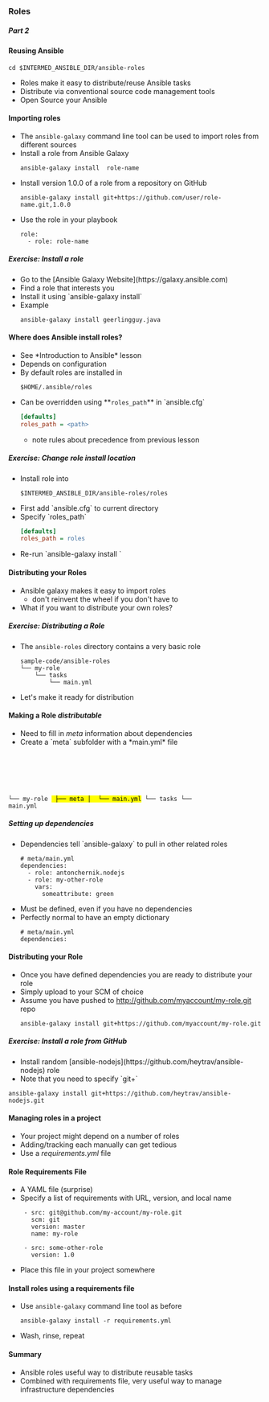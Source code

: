 ### Roles 
##### Part 2


#### Reusing Ansible
```
cd $INTERMED_ANSIBLE_DIR/ansible-roles
```
* Roles make it easy to distribute/reuse Ansible tasks
* Distribute via conventional source code management tools
* Open Source your Ansible


#### Importing roles
* The <!-- .element: class="fragment" data-fragment-index="0" -->`ansible-galaxy` command line tool can be used to import roles from
  different sources
* Install a role from Ansible Galaxy <!-- .element: class="fragment" data-fragment-index="1" -->
   ```
   ansible-galaxy install  role-name
   ```
* Install version 1.0.0 of a role from a repository on GitHub <!-- .element: class="fragment" data-fragment-index="2" -->
   ```
   ansible-galaxy install git+https://github.com/user/role-name.git,1.0.0
   ```
   <!-- .element: style="font-size:13pt;"  -->
* Use the role in your playbook <!-- .element: class="fragment" data-fragment-index="3" -->
   ```
   role:
     - role: role-name
   ```


##### Exercise: Install a role
* <!-- .element: class="fragment" data-fragment-index="0" -->Go to the [Ansible Galaxy Website](https://galaxy.ansible.com)
* <!-- .element: class="fragment" data-fragment-index="1" -->Find a role that interests you
* <!-- .element: class="fragment" data-fragment-index="2" -->Install it using `ansible-galaxy install`
* <!-- .element: class="fragment" data-fragment-index="3" -->Example
   ```
   ansible-galaxy install geerlingguy.java
   ```


#### Where does Ansible install roles?
* <!-- .element: class="fragment" data-fragment-index="0" -->See *Introduction to Ansible* lesson
* <!-- .element: class="fragment" data-fragment-index="1" -->Depends on configuration
* <!-- .element: class="fragment" data-fragment-index="2" -->By default roles are installed in
   ```
   $HOME/.ansible/roles
   ```
* <!-- .element: class="fragment" data-fragment-index="3" -->Can be overridden using **<code>roles_path</code>** in `ansible.cfg`
   ```ini
   [defaults]
   roles_path = <path>
   ```
   - note rules about precedence from previous lesson


##### Exercise: Change role install location
* Install role into 
   ```
   $INTERMED_ANSIBLE_DIR/ansible-roles/roles
   ```
* <!-- .element: class="fragment" data-fragment-index="0" -->First add `ansible.cfg` to current directory
* <!-- .element: class="fragment" data-fragment-index="1" -->Specify `roles_path`
   ```ini
   [defaults]
   roles_path = roles
   ```
* <!-- .element: class="fragment" data-fragment-index="2" -->Re-run `ansible-galaxy install <role>`



#### Distributing your Roles
* Ansible galaxy makes it easy to import roles
   - don't reinvent the wheel if you don't have to
* What if you want to distribute your own roles?


##### Exercise: Distributing a Role
* The `ansible-roles` directory contains a very basic role
   ```
   sample-code/ansible-roles
   └── my-role
       └── tasks
           └── main.yml
   ```
* Let's make it ready for distribution


#### Making a Role *distributable*
* Need to fill in <!-- .element: class="fragment" data-fragment-index="0" -->*meta* information about dependencies
* <!-- .element: class="fragment" data-fragment-index="1" -->Create a `meta` subfolder with a *main.yml* file
   <pre><code data-trim data-noescape>
└── my-role
<mark>  ├── meta
    │  └── main.yml</mark>
    └── tasks
        └── main.yml</code></pre>


##### Setting up dependencies
* <!-- .element: class="fragment" data-fragment-index="0" -->Dependencies tell `ansible-galaxy` to pull in other related roles
   ```
   # meta/main.yml
   dependencies:
     - role: antonchernik.nodejs
     - role: my-other-role
       vars: 
         someattribute: green
   ```
* Must be defined, even if you have no dependencies <!-- .element: class="fragment" data-fragment-index="1" -->
* <!-- .element: class="fragment" data-fragment-index="2" -->Perfectly normal to have an empty dictionary
   ```
   # meta/main.yml
   dependencies:
   ```


#### Distributing your Role
* Once you have defined dependencies you are ready to distribute your role
* Simply upload to your SCM of choice
* Assume you have pushed to http://github.com/myaccount/my-role.git repo
  ```
  ansible-galaxy install git+https://github.com/myaccount/my-role.git
  ```
  <!-- .element: style="font-size:13pt;"  -->


##### Exercise: Install a role from GitHub
* <!-- .element: class="fragment" data-fragment-index="0" -->Install random [ansible-nodejs](https://github.com/heytrav/ansible-nodejs) role
* <!-- .element: class="fragment" data-fragment-index="1" -->Note that you need to specify `git+<url>`

```
ansible-galaxy install git+https://github.com/heytrav/ansible-nodejs.git
```
<!-- .element: class="fragment" data-fragment-index="2" style="font-size:14pt;"-->


#### Managing roles in a project
* Your project might depend on a number of roles
* Adding/tracking each manually can get tedious
* Use a *requirements.yml* file


#### Role Requirements File
* A YAML file (surprise)
* Specify a list of requirements with URL, version, and local name
   ```
    - src: git@github.com/my-account/my-role.git
      scm: git
      version: master
      name: my-role

    - src: some-other-role
      version: 1.0
   ```
* Place this file in your project somewhere 


#### Install roles using a requirements file
* Use `ansible-galaxy` command line tool as before
   ```
   ansible-galaxy install -r requirements.yml
   ```
* Wash, rinse, repeat



#### Summary
* Ansible roles useful way to distribute reusable tasks
* Combined with requirements file, very useful way to manage infrastructure
  dependencies
